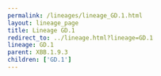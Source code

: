 ```yaml
---
permalink: /lineages/lineage_GD.1.html
layout: lineage_page
title: Lineage GD.1
redirect_to: ../lineage.html?lineage=GD.1
lineage: GD.1
parent: XBB.1.9.3
children: ['GD.1']
---
```

